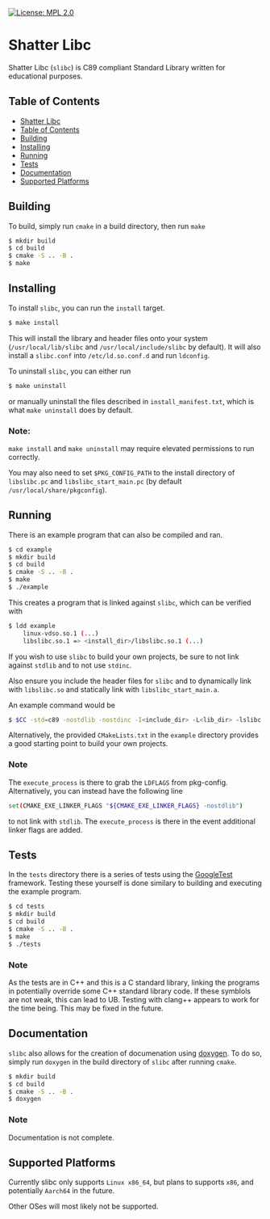 [![License: MPL 2.0](https://img.shields.io/badge/License-MPL%202.0-brightgreen.svg)](https://opensource.org/licenses/MPL-2.0)

# Shatter Libc

Shatter Libc (``slibc``) is C89 compliant Standard Library written for educational purposes.

## Table of Contents
- [Shatter Libc](#shatter-libc)
- [Table of Contents](#table-of-contents)
- [Building](#building)
- [Installing](#installing)
- [Running](#running)
- [Tests](#tests)
- [Documentation](#documentation)
- [Supported Platforms](#supported-platforms)

## Building

To build, simply run ``cmake`` in a build directory, then run ``make``

``` bash
$ mkdir build
$ cd build
$ cmake -S .. -B .
$ make
```

## Installing

To install ``slibc``, you can run the ``install`` target.

``` bash
$ make install
```

This will install the library and header files onto your system (``/usr/local/lib/slibc`` and ``/usr/local/include/slibc`` by default).
It will also install a ``slibc.conf`` into ``/etc/ld.so.conf.d`` and run ``ldconfig``. 

To uninstall ``slibc``, you can either run
``` bash
$ make uninstall
```

or manually uninstall the files described in ``install_manifest.txt``, which is what ``make uninstall`` does by default.

### Note:

``make install`` and ``make uninstall`` may require elevated permissions to run correctly.

You may also need to set ``$PKG_CONFIG_PATH`` to the install directory of ``libslibc.pc`` and ``libslibc_start_main.pc`` (by default ``/usr/local/share/pkgconfig``).

## Running

There is an example program that can also be compiled and ran.

```bash
$ cd example
$ mkdir build
$ cd build
$ cmake -S .. -B .
$ make
$ ./example
```

This creates a program that is linked against ``slibc``, which can be verified with
```bash
$ ldd example
    linux-vdso.so.1 (...)
    libslibc.so.1 => <install_dir>/libslibc.so.1 (...)
```

If you wish to use ``slibc`` to build your own projects, be sure to not link against ``stdlib`` and to not use ``stdinc``.

Also ensure you include the header files for ``slibc`` and to dynamically link with ``libslibc.so`` and statically link with ``libslibc_start_main.a``.

An example command would be

```bash
$ $CC -std=c89 -nostdlib -nostdinc -I<include_dir> -L<lib_dir> -lslibc -lslibc_start_main foo.c -o foo
```

Alternatively, the provided ``CMakeLists.txt`` in the ``example`` directory provides a good starting point to build your own projects.

### Note

The ``execute_process`` is there to grab the ``LDFLAGS`` from pkg-config. Alternatively, you can instead have the following line

```bash
set(CMAKE_EXE_LINKER_FLAGS "${CMAKE_EXE_LINKER_FLAGS} -nostdlib")
```

to not link with ``stdlib``. The ``execute_process`` is there in the event additional linker flags are added.

## Tests

In the ``tests`` directory there is a series of tests using the [GoogleTest](https://github.com/google/googletest) framework. Testing these yourself is done similary to building and executing the example program.

```bash
$ cd tests
$ mkdir build
$ cd build
$ cmake -S .. -B .
$ make
$ ./tests
```
### Note

As the tests are in C++ and this is a C standard library, linking the programs in potentially override some C++ standard library code. If these symblols are not weak, this can lead to UB. Testing with clang++ appears to work for the time being. This may be fixed in the future.

## Documentation

``slibc`` also allows for the creation of documenation using  [doxygen](https://github.com/doxygen/doxygen). To do so, simply run ``doxygen`` in the build directory of ``slibc`` after running ``cmake``.

```bash
$ mkdir build
$ cd build
$ cmake -S .. -B .
$ doxygen
```

### Note

Documentation is not complete.

## Supported Platforms

Currently slibc only supports ``Linux x86_64``, but plans to supports ``x86``, and potentially ``Aarch64`` in the future.

Other OSes will most likely not be supported.